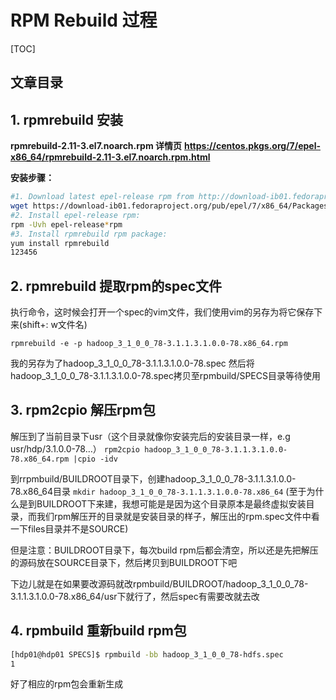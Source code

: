 # RPM Rebuild 过程

[TOC]

## 文章目录

## 1. rpmrebuild 安装

**rpmrebuild-2.11-3.el7.noarch.rpm 详情页**
**https://centos.pkgs.org/7/epel-x86_64/rpmrebuild-2.11-3.el7.noarch.rpm.html**

**安装步骤：**

```bash
#1. Download latest epel-release rpm from http://download-ib01.fedoraproject.org/pub/epel/7/x86_64/
wget https://download-ib01.fedoraproject.org/pub/epel/7/x86_64/Packages/e/epel-release-7-12.noarch.rpm
#2. Install epel-release rpm:
rpm -Uvh epel-release*rpm
#3. Install rpmrebuild rpm package:
yum install rpmrebuild
123456
```

## 2. rpmrebuild 提取rpm的spec文件

执行命令，这时候会打开一个spec的vim文件，我们使用vim的另存为将它保存下来(shift+: w文件名)

```
rpmrebuild -e -p hadoop_3_1_0_0_78-3.1.1.3.1.0.0-78.x86_64.rpm
```

我的另存为了hadoop_3_1_0_0_78-3.1.1.3.1.0.0-78.spec
然后将hadoop_3_1_0_0_78-3.1.1.3.1.0.0-78.spec拷贝至rpmbuild/SPECS目录等待使用

## 3. rpm2cpio 解压rpm包

解压到了当前目录下usr（这个目录就像你安装完后的安装目录一样，e.g usr/hdp/3.1.0.0-78…）
`rpm2cpio hadoop_3_1_0_0_78-3.1.1.3.1.0.0-78.x86_64.rpm |cpio -idv`

到rrpmbuild/BUILDROOT目录下，创建hadoop_3_1_0_0_78-3.1.1.3.1.0.0-78.x86_64目录
`mkdir hadoop_3_1_0_0_78-3.1.1.3.1.0.0-78.x86_64`
(至于为什么是到BUILDROOT下来建，我想可能是是因为这个目录原本是最终虚拟安装目录，而我们rpm解压开的目录就是安装目录的样子，解压出的rpm.spec文件中看一下files目录并不是SOURCE)

但是注意：BUILDROOT目录下，每次build rpm后都会清空，所以还是先把解压的源码放在SOURCE目录下，然后拷贝到BUILDROOT下吧

下边儿就是在如果要改源码就改rpmbuild/BUILDROOT/hadoop_3_1_0_0_78-3.1.1.3.1.0.0-78.x86_64/usr下就行了，然后spec有需要改就去改

## 4. rpmbuild 重新build rpm包

```bash
[hdp01@hdp01 SPECS]$ rpmbuild -bb hadoop_3_1_0_0_78-hdfs.spec 
1
```

好了相应的rpm包会重新生成